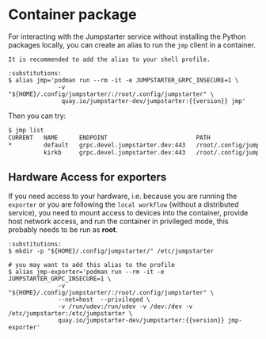 # Container package

For interacting with the Jumpstarter service without installing the Python
packages locally, you can create an alias to run the `jmp` client in a container.

```{tip}
It is recommended to add the alias to your shell profile.
```

```{code-block} bash
:substitutions:
$ alias jmp='podman run --rm -it -e JUMPSTARTER_GRPC_INSECURE=1 \
              -v "${HOME}/.config/jumpstarter/:/root/.config/jumpstarter" \
               quay.io/jumpstarter-dev/jumpstarter:{{version}} jmp'
```

Then you can try:

```bash
$ jmp list
CURRENT   NAME      ENDPOINT                         PATH
*         default   grpc.devel.jumpstarter.dev:443   /root/.config/jumpstarter/clients/default.yaml
          kirkb     grpc.devel.jumpstarter.dev:443   /root/.config/jumpstarter/clients/kirkb.yaml
```

## Hardware Access for exporters

If you need access to your hardware, i.e. because you are running the `exporter`
or you are following the `local workflow` (without a distributed service), you need
to mount access to devices into the container, provide host network access,
and run the container in privileged mode, this probably needs to be run as **root**.


```{code-block} bash
:substitutions:
$ mkdir -p "${HOME}/.config/jumpstarter/" /etc/jumpstarter

# you may want to add this alias to the profile
$ alias jmp-exporter='podman run --rm -it -e JUMPSTARTER_GRPC_INSECURE=1 \
              -v "${HOME}/.config/jumpstarter/:/root/.config/jumpstarter" \
              --net=host  --privileged \
              -v /run/udev:/run/udev -v /dev:/dev -v /etc/jumpstarter:/etc/jumpstarter \
              quay.io/jumpstarter-dev/jumpstarter:{{version}} jmp-exporter'
```

